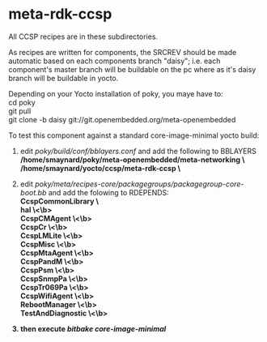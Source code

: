 meta-rdk-ccsp
=============

All CCSP recipes are in these subdirectories.

As recipes are written for components, the SRCREV should be made automatic based on each components branch "daisy"; i.e. each component's master branch will be buildable on the pc where as it's daisy branch will be buildable in yocto.

Depending on your Yocto installation of poky, you maye have to:<br>
cd poky<br>
git pull<br>
git clone -b daisy git://git.openembedded.org/meta-openembedded<br>

To test this component against a standard core-image-minimal yocto build:

1) edit <i>poky/build/conf/bblayers.conf</i> and add the following to BBLAYERS<br>
   <b>/home/smaynard/poky/meta-openembedded/meta-networking \\</b><br>
   <b>/home/smaynard/yocto/ccsp/meta-rdk-ccsp \\</b>

2) edit <i>poky/meta/recipes-core/packagegroups/packagegroup-core-boot.bb</i> and add the folowing to RDEPENDS:<br>
   <b>CcspCommonLibrary \\</b><br>
   <b>hal \\<\b><br>
   <b>CcspCMAgent \\<\b><br>
   <b>CcspCr \\<\b><br>
   <b>CcspLMLite \\<\b><br>
   <b>CcspMisc \\<\b><br>
   <b>CcspMtaAgent \\<\b><br>
   <b>CcspPandM \\<\b><br>
   <b>CcspPsm \\<\b><br>
   <b>CcspSnmpPa \\<\b><br>
   <b>CcspTr069Pa \\<\b><br>
   <b>CcspWifiAgent \\<\b><br>
   <b>RebootManager \\<\b><br>
   <b>TestAndDiagnostic \\<\b><br>

3) then execute <i>bitbake core-image-minimal</i>
